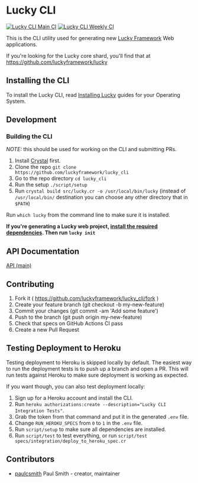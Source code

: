 # Lucky CLI

[![Lucky CLI Main CI](https://github.com/luckyframework/lucky_cli/actions/workflows/ci.yml/badge.svg)](https://github.com/luckyframework/lucky_cli/actions/workflows/ci.yml)
[![Lucky CLI Weekly CI](https://github.com/luckyframework/lucky_cli/actions/workflows/weekly.yml/badge.svg)](https://github.com/luckyframework/lucky_cli/actions/workflows/weekly.yml)

This is the CLI utility used for generating new [Lucky Framework](https://luckyframework.org) Web applications.

If you're looking for the Lucky core shard, you'll find that at https://github.com/luckyframework/lucky

## Installing the CLI

To install the Lucky CLI, read [Installing Lucky](https://luckyframework.org/guides/getting-started/installing) guides for your Operating System.

## Development

### Building the CLI

*NOTE:* this should be used for working on the CLI and submitting PRs.

1.  Install [Crystal](https://crystal-lang.org/install/) first.
2.  Clone the repo `git clone https://github.com/luckyframework/lucky_cli`
3.  Go to the repo directory `cd lucky_cli`
4.  Run the setup `./script/setup`
5.  Run `crystal build src/lucky.cr -o /usr/local/bin/lucky`
    (instead of `/usr/local/bin/` destination you can choose any other directory that in `$PATH`)

Run `which lucky` from the command line to make sure it is installed.

**If you're generating a Lucky web project, [install the required dependencies](https://luckyframework.org/guides/getting-started/installing#install-required-dependencies). Then run `lucky init`**

## API Documentation

[API (main)](https://luckyframework.github.io/lucky_cli/)

## Contributing

1.  Fork it ( https://github.com/luckyframework/lucky_cli/fork )
2.  Create your feature branch (git checkout -b my-new-feature)
3.  Commit your changes (git commit -am 'Add some feature')
4.  Push to the branch (git push origin my-new-feature)
5.  Check that specs on GitHub Actions CI pass
6.  Create a new Pull Request

## Testing Deployment to Heroku

Testing deployment to Heroku is skipped locally by default. The easiest way
to run the deployment tests is to push up a branch and open a PR. This will
run tests against Heroku to make sure deployment is working as expected.

If you want though, you can also test deployment locally:

1. Sign up for a Heroku account and install the CLI.
2. Run `heroku authorizations:create --description="Lucky CLI Integration Tests"`.
3. Grab the token from that command and put it in the generated `.env` file.
4. Change `RUN_HEROKU_SPECS` from `0` to `1` in the `.env` file.
5. Run `script/setup` to make sure all dependencies are installed.
6. Run `script/test` to test everything, or run `script/test specs/integration/deploy_to_heroku_spec.cr`

## Contributors

- [paulcsmith](https://github.com/paulcsmith) Paul Smith - creator, maintainer
